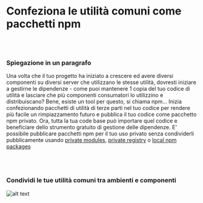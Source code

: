 # Confeziona le utilità comuni come pacchetti npm

<br/><br/>

### Spiegazione in un paragrafo
Una volta che il tuo progetto ha iniziato a crescere ed avere diversi componenti su diversi server che utilizzano le stesse utilità, dovresti iniziare a gestirne le dipendenze - come puoi mantenere 1 copia del tuo codice di utilità e lasciare che più componenti consumatori lo utilizzino e distribuiscano? Bene, esiste un tool per questo, si chiama npm... Inizia confezionando pacchetti di utilità di terze parti nel tuo codice per rendere più facile un rimpiazzamento futuro e pubblica il tuo codice come pacchetto npm privato. Ora, tutta la tua code base può importare quel codice e beneficiare dello strumento gratuito di gestione delle dipendenze. E' possibile pubblicare pacchetti npm per il tuo uso privato senza condividerli pubblicamente usando [private modules](https://docs.npmjs.com/private-modules/intro), [private registry](https://npme.npmjs.com/docs/tutorials/npm-enterprise-with-nexus.html) o [local npm packages](https://medium.com/@arnaudrinquin/build-modular-application-with-npm-local-modules-dfc5ff047bcc)

<br/><br/>

### Condividi le tue utilità comuni tra ambienti e componenti

![alt text](https://github.com/i0natan/nodebestpractices/blob/master/assets/images/Privatenpm.png "Structuring solution by components")
